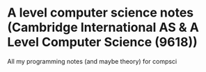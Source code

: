#  A level computer science notes (Cambridge International AS & A Level Computer Science (9618)) 
All my programming notes (and maybe theory) for compsci 
